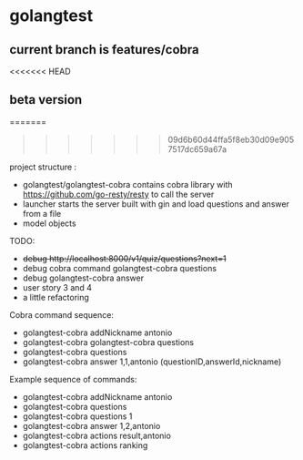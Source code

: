# golangtest
## current branch is features/cobra
<<<<<<< HEAD
## beta version
=======
>>>>>>> 09d6b60d44ffa5f8eb30d09e9057517dc659a67a

project structure :
  * golangtest/golangtest-cobra contains cobra library with https://github.com/go-resty/resty to call the server
  * launcher starts the server built with gin and load questions and answer from a file
  * model objects
  
TODO:
 * <del>debug http://localhost:8000/v1/quiz/questions?next=1</del>
 * debug cobra command golangtest-cobra questions
 * debug golangtest-cobra answer
 * user story 3 and 4
 * a little refactoring
 
 Cobra command sequence:
 * golangtest-cobra addNickname antonio
 * golangtest-cobra golangtest-cobra questions
 * golangtest-cobra questions
 * golangtest-cobra answer 1,1,antonio (questionID,answerId,nickname)

Example sequence of commands:
 * golangtest-cobra addNickname antonio
 * golangtest-cobra questions
 * golangtest-cobra questions 1
 * golangtest-cobra answer 1,2,antonio
 * golangtest-cobra actions result,antonio
 * golangtest-cobra actions ranking
